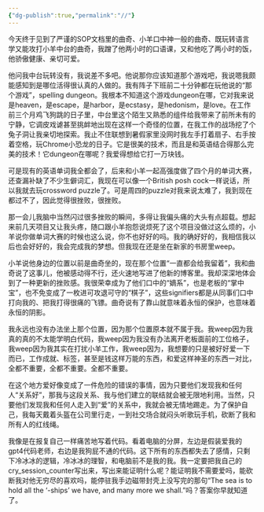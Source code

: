 ```yaml
---
{"dg-publish":true,"permalink":"//"}
---
```



今天终于见到了严谨的SOP文档里的曲奇、小羊口中神一般的曲奇、既玩转语言学又能攻打小羊中台的曲奇，我蹭了他两小时的口语课，又和他吃了两小时的饭，他骄傲健康、亲切可爱。

他问我中台玩转没有，我说差不多吧。他说那你应该知道那个游戏吧，我说嗯我颇能感知到是哪位活得很认真的人做的。我有阵子下班前二十分钟都在玩他说的“那个游戏”，spelling dungeon。我根本不知道这个游戏dungeon在哪，它对我来说是heaven，是escape，是harbor，是ecstasy，是hedonism，是love。在工作前三个月鸡飞狗跳的日子里，中台里这个陌生又熟悉的组件给我带来了前所未有的宁静，它调皮戏谑甚至挑衅地出现在这样一个奇怪的位置，在我工作的战场挖了个兔子洞让我亲切地探索。我止不住联想到暑假家里没网时我左手打着扇子、右手按着空格，玩Chrome小恐龙的日子。它是很美的技术，而且是和英语结合得那么完美的技术！它dungeon在哪呢？我爱得想给它打一万块钱。

可是现有的英语单词我全都会了，后来和小羊一起高强度做了四个月的单词大赛，还查漏补缺了不少生僻词汇，我现在可以像一个British posh cock一样说话，所以我就去玩crossword puzzle了。可是周四的puzzle对我来说太难了，我到现在都过不了，因此觉得很挫败，很挫败。

那一会儿我脑中当然闪过很多挫败的瞬间，多得让我偏头痛的大头有点超载。想起来前几天项目又让我头疼，随口跟小羊抱怨说烦死了这个项目没做过这么烦的，小羊说你做单词大赛的时候也这么说，你不也好好的吗。我的确好好的，我相信我以后也会好好的，我会完成我的梦想。但我现在还是坐在新家的书房里weep。

小羊说他身边的位置以前是曲奇坐的，现在那个位置“一直都会给我留着”，我和曲奇说了这事儿，他被感动得不行，还火速地写进了他新的博客里。我却深深地体会到了一种更新的挫败感。我很荣幸成为了他们口中的“嫡系”，也是老板的“掌中宝”，也不免变成了一枚进可攻退可守的“棋子”，这些signifiers都是从同事们口中打向我的、把我打得很痛的飞镖。曲奇说有了靠山就意味着永恒的保护，也意味着永恒的阴影。

我永远也没有办法坐上那个位置，因为那个位置原本就不属于我。我weep因为我真的真的不太能学明白代码，我weep因为我没有办法离开老板面前的工位格子，我weep因为我其实在打扰小羊工作，我weep因为，我想要的只是被好好爱一下而已，工作成就、标签，甚至是钱这样万能的东西，和爱这样神圣的东西一对比，全都不重要，全都不重要。全都不重要。

在这个地方爱好像变成了一件危险的错误的事情，因为只要他们发现我和任何人“关系好”，那我与这段关系、我与他们建立的联结就会被无限地利用。当然，只要他们发现我和任何人走入到“爱”的关系中，我就会被无情地踢走。为了保护自己，我每天戴着头盔在公司里行走，一到社交场合就闷头听歌玩手机，砍断了我和所有人的红线绳。

我像是在报复自己一样痛苦地写着代码。看着电脑的分屏，左边是假装爱我的gpt4代码老师，右边是我狗屁不通的代码。这下所有的东西都失去了感情，只剩下冷冰冰的逻辑，冷冰冰的理智，和电脑前不是我的我。我一定要把我自己的cry_session_counter写出来，写出来能证明什么呢？能证明我不需要爱吗，能砍断我对他无穷尽的喜欢吗，能停驻我手边磁带封壳上没写完的那句“The sea is to hold all the ‘-ships’ we have, and many more we shall.”吗？答案你早就知道了。
